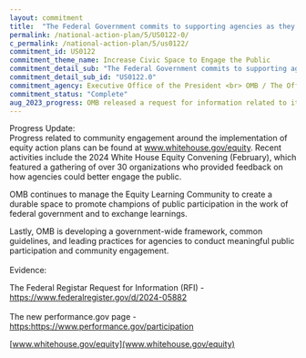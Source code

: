```yaml
---
layout: commitment
title:  "The Federal Government commits to supporting agencies as they pursue additional community engagement efforts as part of implementation of their equity action plans."
permalink: /national-action-plan/5/US0122-0/
c_permalink: /national-action-plan/5/us0122/
commitment_id: US0122
commitment_theme_name: Increase Civic Space to Engage the Public
commitment_detail_sub: "The Federal Government commits to supporting agencies as they pursue additional community engagement efforts as part of implementation of their equity action plans."
commitment_detail_sub_id: "US0122.0"
commitment_agency: Executive Office of the President <br> OMB / The Office of Performance and Personnel Management
commitment_status: "Complete"
aug_2023_progress: OMB released a request for information related to its equity initiatives that included extensive feedback and community engagement. Links to the RFI and related activities can be found below.<br><a href="https://www.performance.gov/equity/rfi-summary/">https://www.performance.gov/equity/rfi-summary/</a><br><br>Further support and progress related to community engagement around the implementation of equity action plans can be found at www.whitehouse.gov/equity. Activities include the White House Equity Summit, which featured a gathering of over 50 organizations to provide feedback about how agencies could better engage the public.<br><br>Additionally, the Domestic Policy Council released a report in February 2023 detailing implementation of the equity action plans. That report can be found here:<a href="https://www.whitehouse.gov/wp-content/uploads/2023/02/Equity-EO-Agency-Highlights.pdf">https://www.whitehouse.gov/wp-content/uploads/2023/02/Equity-EO-Agency-Highlights.pdf</a><br>OMB also created the Equity Learning Community to create a durable space to promote champions of public participation in the work of federal government and to exchange learnings.<br><br>Lastly, the Office of Personnel Management continues to support agencies and post their equity action plans at <a href="https://www.performance.gov/equity/">https://www.performance.gov/equity/</a>
---
```

Progress Update: <br>
Progress related to community engagement around the implementation of equity action plans can be found at www.whitehouse.gov/equity. Recent activities include the 2024 White House Equity Convening (February), which featured a gathering of over 30 organizations who provided feedback on how agencies could better engage the public.
 
 OMB continues to manage the Equity Learning Community to create a durable space to promote champions of public participation in the work of federal government and to exchange learnings.
 
 Lastly, OMB is developing a government-wide framework, common guidelines, and leading practices for agencies to conduct meaningful public participation and community engagement.
 <br>
<br>
Evidence: <br>

The Federal Registar Request for Information (RFI) - <a href="https://www.federalregister.gov/d/2024-05882">https://www.federalregister.gov/d/2024-05882</a><br><br>The new performance.gov page - <a href="https:https://www.performance.gov/participation">https:https://www.performance.gov/participation</a>

[www.whitehouse.gov/equity](www.whitehouse.gov/equity)
